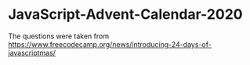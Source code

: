 # JavaScript-Advent-Calendar-2020
The questions were taken from https://www.freecodecamp.org/news/introducing-24-days-of-javascriptmas/
